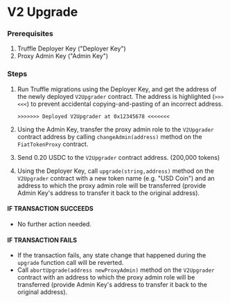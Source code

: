 # V2 Upgrade

### Prerequisites

1. Truffle Deployer Key ("Deployer Key")
2. Proxy Admin Key ("Admin Key")

### Steps

1. Run Truffle migrations using the Deployer Key, and get the address of the
   newly deployed `V2Upgrader` contract. The address is highlighted (`>>><<<`)
   to prevent accidental copying-and-pasting of an incorrect address.

   ```
   >>>>>>> Deployed V2Upgrader at 0x12345678 <<<<<<<
   ```

2. Using the Admin Key, transfer the proxy admin role to the `V2Upgrader`
   contract address by calling `changeAdmin(address)` method on the
   `FiatTokenProxy` contract.

3. Send 0.20 USDC to the `V2Upgrader` contract address. (200,000 tokens)

4. Using the Deployer Key, call `upgrade(string,address)` method on the
   `V2Upgrader` contract with a new token name (e.g. "USD Coin") and an address
   to which the proxy admin role will be transferred (provide Admin Key's
   address to transfer it back to the original address).

#### IF TRANSACTION SUCCEEDS

- No further action needed.

#### IF TRANSACTION FAILS

- If the transaction fails, any state change that happened during the `upgrade`
  function call will be reverted.
- Call `abortUpgrade(address newProxyAdmin)` method on the `V2Upgrader` contract
  with an address to which the proxy admin role will be transferred (provide
  Admin Key's address to transfer it back to the original address).
